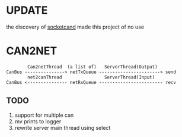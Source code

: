 # UPDATE

the discovery of [socketcand](https://github.com/linux-can/socketcand) made this project of no use

# CAN2NET

```plaintext
        Can2netThread  (a list of)   ServerThread(Output)
CanBus ---------------> netTxQueue -----------------------> send
        net2canThread                ServerThread(Input)
CanBus <--------------- netRxQueue ------------------------ recv
```

## TODO

1. support for multiple can
2. mv prints to logger
3. rewrite server main thread using select
